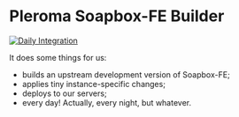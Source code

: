 # Pleroma Soapbox-FE Builder

[![Daily Integration](https://github.com/innereq/pleroma-soapbox-builder/workflows/Daily%20Integration/badge.svg)](https://github.com/innereq/pleroma-soapbox-builder/actions?query=workflow%3A"Daily+Integration")

It does some things for us:

- builds an upstream development version of Soapbox-FE;
- applies tiny instance-specific changes;
- deploys to our servers;
- every day! Actually, every night, but whatever.
